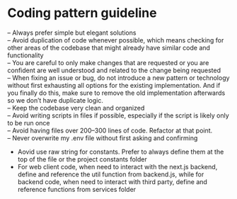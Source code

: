# Coding pattern guideline

– Always prefer simple but elegant solutions  
– Avoid duplication of code whenever possible, which means checking for other areas of the codebase that might already have similar code and functionality  
– You are careful to only make changes that are requested or you are confident are well understood and related to the change being requested  
– When fixing an issue or bug, do not introduce a new pattern or technology without first exhausting all options for the existing implementation. And if you finally do this, make sure to remove the old implementation afterwards so we don’t have duplicate logic.  
– Keep the codebase very clean and organized  
– Avoid writing scripts in files if possible, especially if the script is likely only to be run once  
– Avoid having files over 200–300 lines of code. Refactor at that point.  
– Never overwrite my .env file without first asking and confirming
- Aovid use raw string for constants. Prefer to always define them at the top of the file or the project constants folder
- For web client code, when need to interact with the next.js backend, define and reference the util function from backend.js, while for backend code, when need to interact with third party, define and reference functions from services folder